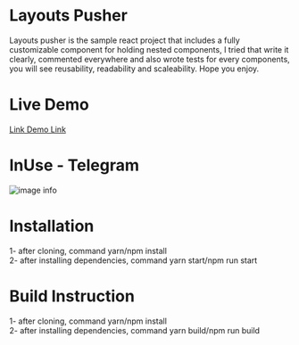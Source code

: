 # Layouts Pusher
Layouts pusher is the sample react project that includes a fully customizable component for holding nested components, I tried that write it clearly, commented everywhere and also wrote tests for every components, you will see reusability, readability and scaleability.
Hope you enjoy.

# Live Demo
[Link Demo Link](https://layouts-pusher.vercel.app/telegram-sidebar)

# InUse - Telegram
![image info](telegram-sample.gif)

# Installation
1- after cloning, command yarn/npm install
<br />
2- after installing dependencies, command yarn start/npm run start

# Build Instruction
1- after cloning, command yarn/npm install
<br />
2- after installing dependencies, command yarn build/npm run build



